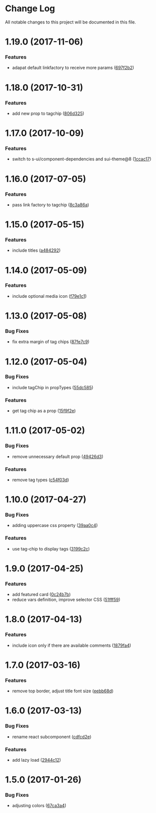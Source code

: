 # Change Log

All notable changes to this project will be documented in this file.

<a name="1.19.0"></a>
# 1.19.0 (2017-11-06)


### Features

* adapat default linkfactory to receive more params ([697f2b2](https://github.com/SUI-Components/sui-components/commit/697f2b2))



<a name="1.18.0"></a>
# 1.18.0 (2017-10-31)


### Features

* add new prop to tagchip ([806d325](https://github.com/SUI-Components/sui-components/commit/806d325))



<a name="1.17.0"></a>
# 1.17.0 (2017-10-09)


### Features

* switch to s-ui/component-dependencies and sui-theme@8 ([1ccac17](https://github.com/SUI-Components/sui-components/commit/1ccac17))



<a name="1.16.0"></a>
# 1.16.0 (2017-07-05)


### Features

* pass link factory to tagchip ([8c3a86a](https://github.com/SUI-Components/sui-components/commit/8c3a86a))



<a name="1.15.0"></a>
# 1.15.0 (2017-05-15)


### Features

* include titles ([a484292](https://github.com/SUI-Components/sui-components/commit/a484292))



<a name="1.14.0"></a>
# 1.14.0 (2017-05-09)


### Features

* include optional media icon ([f79e1c1](https://github.com/SUI-Components/sui-components/commit/f79e1c1))



<a name="1.13.0"></a>
# 1.13.0 (2017-05-08)


### Bug Fixes

* fix extra margin of tag chips ([87fe7c9](https://github.com/SUI-Components/sui-components/commit/87fe7c9))



<a name="1.12.0"></a>
# 1.12.0 (2017-05-04)


### Bug Fixes

* include tagChip in propTypes ([55dc585](https://github.com/SUI-Components/sui-components/commit/55dc585))


### Features

* get tag chip as a prop ([15f9f2e](https://github.com/SUI-Components/sui-components/commit/15f9f2e))



<a name="1.11.0"></a>
# 1.11.0 (2017-05-02)


### Bug Fixes

* remove unnecessary default prop ([49426d3](https://github.com/SUI-Components/sui-components/commit/49426d3))


### Features

* remove tag types ([c54f03d](https://github.com/SUI-Components/sui-components/commit/c54f03d))



<a name="1.10.0"></a>
# 1.10.0 (2017-04-27)


### Bug Fixes

* adding uppercase css property ([39aa0c4](https://github.com/SUI-Components/sui-components/commit/39aa0c4))


### Features

* use tag-chip to display tags ([3199c2c](https://github.com/SUI-Components/sui-components/commit/3199c2c))



<a name="1.9.0"></a>
# 1.9.0 (2017-04-25)


### Features

* add featured card ([0c24b7b](https://github.com/SUI-Components/sui-components/commit/0c24b7b))
* reduce vars definition, improve selector CSS ([51fff59](https://github.com/SUI-Components/sui-components/commit/51fff59))



<a name="1.8.0"></a>
# 1.8.0 (2017-04-13)


### Features

* include icon only if there are available comments ([1879fa4](https://github.com/SUI-Components/sui-components/commit/1879fa4))



<a name="1.7.0"></a>
# 1.7.0 (2017-03-16)


### Features

* remove top border, adjust title font size ([eebb68d](https://github.com/SUI-Components/sui-components/commit/eebb68d))



<a name="1.6.0"></a>
# 1.6.0 (2017-03-13)


### Bug Fixes

* rename react subcomponent ([cdfcd2e](https://github.com/SUI-Components/sui-components/commit/cdfcd2e))


### Features

* add lazy load ([2944c12](https://github.com/SUI-Components/sui-components/commit/2944c12))



<a name="1.5.0"></a>
# 1.5.0 (2017-01-26)


### Bug Fixes

* adjusting colors ([67ca3a4](https://github.com/SUI-Components/sui-components/commit/67ca3a4))



